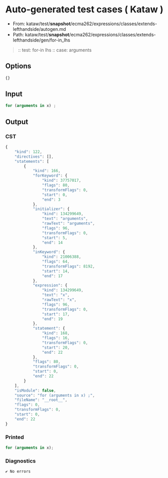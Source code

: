 # Auto-generated test cases ( Kataw )
- From: kataw/test/__snapshot__/ecma262/expressions/classes/extends-lefthandside/autogen.md
- Path: kataw/test/__snapshot__/ecma262/expressions/classes/extends-lefthandside/gen/for-in_lhs
> :: test: for-in lhs
> :: case: arguments
## Options

`````js
{}
`````
## Input

`````js
for (arguments in x) ;
`````
## Output

### CST

```javascript
{
    "kind": 122,
    "directives": [],
    "statements": [
        {
            "kind": 166,
            "forKeyword": {
                "kind": 37757017,
                "flags": 80,
                "transformFlags": 0,
                "start": 0,
                "end": 3
            },
            "initializer": {
                "kind": 134299649,
                "text": "arguments",
                "rawText": "arguments",
                "flags": 96,
                "transformFlags": 0,
                "start": 5,
                "end": 14
            },
            "inKeyword": {
                "kind": 21006388,
                "flags": 64,
                "transformFlags": 8192,
                "start": 14,
                "end": 17
            },
            "expression": {
                "kind": 134299649,
                "text": "x",
                "rawText": "x",
                "flags": 96,
                "transformFlags": 0,
                "start": 17,
                "end": 19
            },
            "statement": {
                "kind": 168,
                "flags": 16,
                "transformFlags": 0,
                "start": 20,
                "end": 22
            },
            "flags": 80,
            "transformFlags": 0,
            "start": 0,
            "end": 22
        }
    ],
    "isModule": false,
    "source": "for (arguments in x) ;",
    "fileName": "__root__",
    "flags": 0,
    "transformFlags": 0,
    "start": 0,
    "end": 22
}
```

### Printed

```javascript
for (arguments in x);
```

### Diagnostics

```javascript
✔ No errors
```


